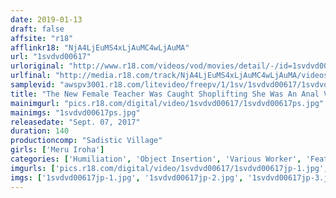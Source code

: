 ```yaml
---
date: 2019-01-13
draft: false
affsite: "r18"
afflinkr18: "NjA4LjEuMS4xLjAuMC4wLjAuMA"
url: "1svdvd00617"
urloriginal: "http://www.r18.com/videos/vod/movies/detail/-/id=1svdvd00617"
urlfinal: "http://media.r18.com/track/NjA4LjEuMS4xLjAuMC4wLjAuMA/videos/vod/movies/detail/-/id=1svdvd00617"
samplevid: "awspv3001.r18.com/litevideo/freepv/1/1sv/1svdvd00617/1svdvd00617_dmb_w.mp4"
title: "The New Female Teacher Was Caught Shoplifting She Was An Anal Virgin, But Now Her Ass Was Deflowered In A 2 Hole Creampie Fuck Fest Meru Iroha"
mainimgurl: "pics.r18.com/digital/video/1svdvd00617/1svdvd00617ps.jpg"
mainimgs: "1svdvd00617ps.jpg"
releasedate: "Sept. 07, 2017"
duration: 140
productioncomp: "Sadistic Village"
girls: ['Meru Iroha']
categories: ['Humiliation', 'Object Insertion', 'Various Worker', 'Featured Actress', 'Anal Play', 'Big Vibrator', 'Hi-Def']
imgurls: ['pics.r18.com/digital/video/1svdvd00617/1svdvd00617jp-1.jpg', 'pics.r18.com/digital/video/1svdvd00617/1svdvd00617jp-2.jpg', 'pics.r18.com/digital/video/1svdvd00617/1svdvd00617jp-3.jpg', 'pics.r18.com/digital/video/1svdvd00617/1svdvd00617jp-4.jpg', 'pics.r18.com/digital/video/1svdvd00617/1svdvd00617jp-5.jpg', 'pics.r18.com/digital/video/1svdvd00617/1svdvd00617jp-6.jpg', 'pics.r18.com/digital/video/1svdvd00617/1svdvd00617jp-7.jpg', 'pics.r18.com/digital/video/1svdvd00617/1svdvd00617jp-8.jpg', 'pics.r18.com/digital/video/1svdvd00617/1svdvd00617jp-9.jpg', 'pics.r18.com/digital/video/1svdvd00617/1svdvd00617jp-10.jpg', 'pics.r18.com/digital/video/1svdvd00617/1svdvd00617jp-11.jpg', 'pics.r18.com/digital/video/1svdvd00617/1svdvd00617jp-12.jpg', 'pics.r18.com/digital/video/1svdvd00617/1svdvd00617jp-13.jpg', 'pics.r18.com/digital/video/1svdvd00617/1svdvd00617jp-14.jpg', 'pics.r18.com/digital/video/1svdvd00617/1svdvd00617jp-15.jpg', 'pics.r18.com/digital/video/1svdvd00617/1svdvd00617jp-16.jpg', 'pics.r18.com/digital/video/1svdvd00617/1svdvd00617jp-17.jpg', 'pics.r18.com/digital/video/1svdvd00617/1svdvd00617jp-18.jpg', 'pics.r18.com/digital/video/1svdvd00617/1svdvd00617jp-19.jpg', 'pics.r18.com/digital/video/1svdvd00617/1svdvd00617jp-20.jpg']
imgs: ['1svdvd00617jp-1.jpg', '1svdvd00617jp-2.jpg', '1svdvd00617jp-3.jpg', '1svdvd00617jp-4.jpg', '1svdvd00617jp-5.jpg', '1svdvd00617jp-6.jpg', '1svdvd00617jp-7.jpg', '1svdvd00617jp-8.jpg', '1svdvd00617jp-9.jpg', '1svdvd00617jp-10.jpg', '1svdvd00617jp-11.jpg', '1svdvd00617jp-12.jpg', '1svdvd00617jp-13.jpg', '1svdvd00617jp-14.jpg', '1svdvd00617jp-15.jpg', '1svdvd00617jp-16.jpg', '1svdvd00617jp-17.jpg', '1svdvd00617jp-18.jpg', '1svdvd00617jp-19.jpg', '1svdvd00617jp-20.jpg']
---
```

